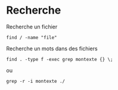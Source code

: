 # Recherche

Recherche un fichier 
```
find / -name "file"
```

Recherche un mots dans des fichiers
```
find . -type f -exec grep montexte {} \;
```
ou 
```
grep -r -i montexte ./
```
